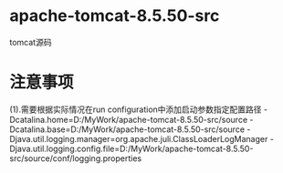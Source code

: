 # apache-tomcat-8.5.50-src
tomcat源码


# 注意事项
(1).需要根据实际情况在run configuration中添加启动参数指定配置路径
-Dcatalina.home=D:/MyWork/apache-tomcat-8.5.50-src/source
-Dcatalina.base=D:/MyWork/apache-tomcat-8.5.50-src/source
-Djava.util.logging.manager=org.apache.juli.ClassLoaderLogManager
-Djava.util.logging.config.file=D:/MyWork/apache-tomcat-8.5.50-src/source/conf/logging.properties



